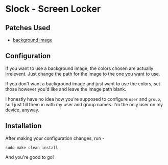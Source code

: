 # Slock - Screen Locker
## Patches Used
- [background image](https://tools.suckless.org/slock/patches/background-image/)

## Configuration
If you want to use a background image, the colors chosen are actually irrelevent. Just change the path for the image to the one you want to use.

If you don't want a background image and just want to use the colors, set those however you'd like and leave the image path blank.

I honestly have no idea how you're supposed to configure `user` and `group`, so I just fill them in with my user and group names. I'm the only user on my device, anyway.

## Installation
After making your configuration changes, run -
```
sudo make clean install
```
And you're good to go!
